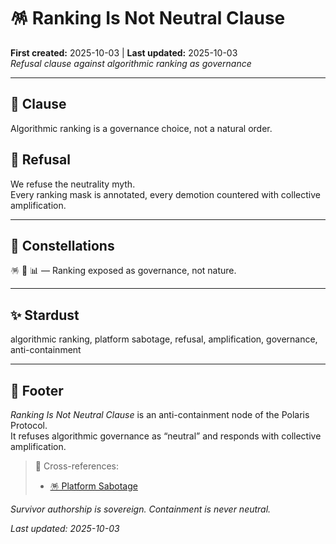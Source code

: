# 🪅 Ranking Is Not Neutral Clause  
**First created:** 2025-10-03 | **Last updated:** 2025-10-03  
*Refusal clause against algorithmic ranking as governance*  

---

## 📜 Clause  

Algorithmic ranking is a governance choice, not a natural order.  

## 🚫 Refusal  

We refuse the neutrality myth.  
Every ranking mask is annotated, every demotion countered with collective amplification.  

---

## 🌌 Constellations  

🪅 🧿 📊 — Ranking exposed as governance, not nature.  

---

## ✨ Stardust  

algorithmic ranking, platform sabotage, refusal, amplification, governance, anti-containment  

---

## 🏮 Footer  

*Ranking Is Not Neutral Clause* is an anti-containment node of the Polaris Protocol.  
It refuses algorithmic governance as “neutral” and responds with collective amplification.  

> 📡 Cross-references:  
> - [🪅 Platform Sabotage](../../Metadata_Sabotage_Network/Suppression_Layers/🪅_Platform_Sabotage/README.md)

*Survivor authorship is sovereign. Containment is never neutral.*  

_Last updated: 2025-10-03_  
